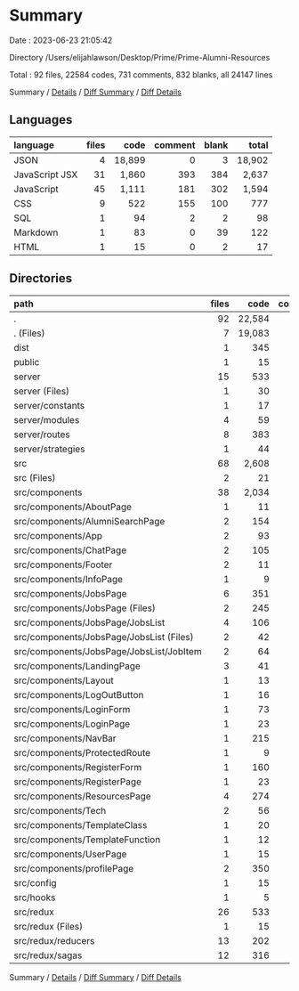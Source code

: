 # Summary

Date : 2023-06-23 21:05:42

Directory /Users/elijahlawson/Desktop/Prime/Prime-Alumni-Resources

Total : 92 files,  22584 codes, 731 comments, 832 blanks, all 24147 lines

Summary / [Details](details.md) / [Diff Summary](diff.md) / [Diff Details](diff-details.md)

## Languages
| language | files | code | comment | blank | total |
| :--- | ---: | ---: | ---: | ---: | ---: |
| JSON | 4 | 18,899 | 0 | 3 | 18,902 |
| JavaScript JSX | 31 | 1,860 | 393 | 384 | 2,637 |
| JavaScript | 45 | 1,111 | 181 | 302 | 1,594 |
| CSS | 9 | 522 | 155 | 100 | 777 |
| SQL | 1 | 94 | 2 | 2 | 98 |
| Markdown | 1 | 83 | 0 | 39 | 122 |
| HTML | 1 | 15 | 0 | 2 | 17 |

## Directories
| path | files | code | comment | blank | total |
| :--- | ---: | ---: | ---: | ---: | ---: |
| . | 92 | 22,584 | 731 | 832 | 24,147 |
| . (Files) | 7 | 19,083 | 3 | 46 | 19,132 |
| dist | 1 | 345 | 155 | 72 | 572 |
| public | 1 | 15 | 0 | 2 | 17 |
| server | 15 | 533 | 85 | 153 | 771 |
| server (Files) | 1 | 30 | 8 | 30 | 68 |
| server/constants | 1 | 17 | 0 | 7 | 24 |
| server/modules | 4 | 59 | 39 | 19 | 117 |
| server/routes | 8 | 383 | 22 | 91 | 496 |
| server/strategies | 1 | 44 | 16 | 6 | 66 |
| src | 68 | 2,608 | 488 | 559 | 3,655 |
| src (Files) | 2 | 21 | 0 | 5 | 26 |
| src/components | 38 | 2,034 | 393 | 412 | 2,839 |
| src/components/AboutPage | 1 | 11 | 4 | 4 | 19 |
| src/components/AlumniSearchPage | 2 | 154 | 9 | 18 | 181 |
| src/components/App | 2 | 93 | 9 | 27 | 129 |
| src/components/ChatPage | 2 | 105 | 0 | 20 | 125 |
| src/components/Footer | 2 | 11 | 4 | 5 | 20 |
| src/components/InfoPage | 1 | 9 | 4 | 4 | 17 |
| src/components/JobsPage | 6 | 351 | 16 | 78 | 445 |
| src/components/JobsPage (Files) | 2 | 245 | 14 | 55 | 314 |
| src/components/JobsPage/JobsList | 4 | 106 | 2 | 23 | 131 |
| src/components/JobsPage/JobsList (Files) | 2 | 42 | 2 | 4 | 48 |
| src/components/JobsPage/JobsList/JobItem | 2 | 64 | 0 | 19 | 83 |
| src/components/LandingPage | 3 | 41 | 1 | 10 | 52 |
| src/components/Layout | 1 | 13 | 1 | 3 | 17 |
| src/components/LogOutButton | 1 | 16 | 3 | 3 | 22 |
| src/components/LoginForm | 1 | 73 | 0 | 10 | 83 |
| src/components/LoginPage | 1 | 23 | 0 | 5 | 28 |
| src/components/NavBar | 1 | 215 | 8 | 20 | 243 |
| src/components/ProtectedRoute | 1 | 9 | 0 | 2 | 11 |
| src/components/RegisterForm | 1 | 160 | 7 | 25 | 192 |
| src/components/RegisterPage | 1 | 23 | 0 | 6 | 29 |
| src/components/ResourcesPage | 4 | 274 | 0 | 40 | 314 |
| src/components/Tech | 2 | 56 | 10 | 39 | 105 |
| src/components/TemplateClass | 1 | 20 | 6 | 7 | 33 |
| src/components/TemplateFunction | 1 | 12 | 5 | 4 | 21 |
| src/components/UserPage | 1 | 15 | 2 | 5 | 22 |
| src/components/profilePage | 2 | 350 | 304 | 77 | 731 |
| src/config | 1 | 15 | 3 | 2 | 20 |
| src/hooks | 1 | 5 | 10 | 6 | 21 |
| src/redux | 26 | 533 | 82 | 134 | 749 |
| src/redux (Files) | 1 | 15 | 8 | 6 | 29 |
| src/redux/reducers | 13 | 202 | 17 | 39 | 258 |
| src/redux/sagas | 12 | 316 | 57 | 89 | 462 |

Summary / [Details](details.md) / [Diff Summary](diff.md) / [Diff Details](diff-details.md)